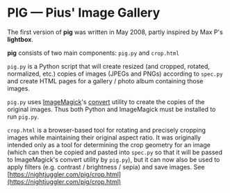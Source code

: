 # PIG &mdash; Pius' Image Gallery

The first version of **pig** was written in May 2008, partly inspired by Max P's **lightbox**.

**pig** consists of two main components: ```pig.py``` and ```crop.html```

```pig.py``` is a Python script that will create resized (and cropped, rotated, normalized, etc.) copies of images (JPEGs and PNGs) according to ```spec.py``` and create HTML pages for a gallery / photo album containing those images.

```pig.py``` uses [ImageMagick](https://www.imagemagick.org/)'s [convert](https://www.imagemagick.org/script/convert.php) utility to create the copies of the original images. Thus both Python and ImageMagick must be installed to run ```pig.py```.

```crop.html``` is a browser-based tool for rotating and precisely cropping images while maintaining their original aspect ratio. It was originally intended only as a tool for determining the crop geometry for an image (which can then be copied and pasted into ```spec.py``` so that it will be passed to ImageMagick's convert utility by ```pig.py```), but it can now also be used to apply filters (e.g. contrast / brightness / sepia) and save images. See [https://nightjuggler.com/pig/crop.html](https://nightjuggler.com/pig/crop.html)
